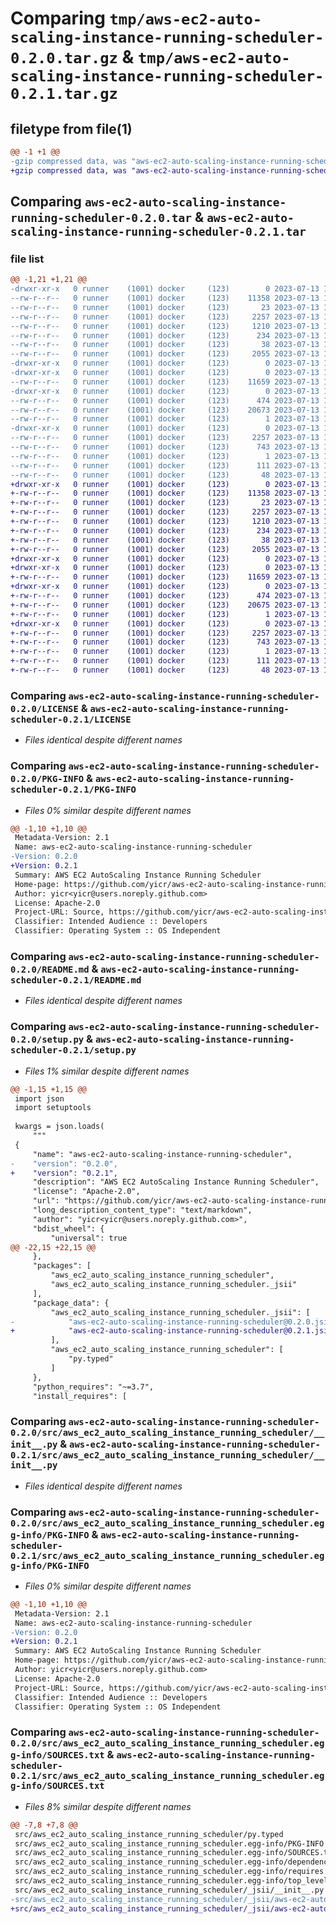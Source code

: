 # Comparing `tmp/aws-ec2-auto-scaling-instance-running-scheduler-0.2.0.tar.gz` & `tmp/aws-ec2-auto-scaling-instance-running-scheduler-0.2.1.tar.gz`

## filetype from file(1)

```diff
@@ -1 +1 @@
-gzip compressed data, was "aws-ec2-auto-scaling-instance-running-scheduler-0.2.0.tar", last modified: Thu Jul 13 10:34:31 2023, max compression
+gzip compressed data, was "aws-ec2-auto-scaling-instance-running-scheduler-0.2.1.tar", last modified: Thu Jul 13 19:16:20 2023, max compression
```

## Comparing `aws-ec2-auto-scaling-instance-running-scheduler-0.2.0.tar` & `aws-ec2-auto-scaling-instance-running-scheduler-0.2.1.tar`

### file list

```diff
@@ -1,21 +1,21 @@
-drwxr-xr-x   0 runner    (1001) docker     (123)        0 2023-07-13 10:34:31.003472 aws-ec2-auto-scaling-instance-running-scheduler-0.2.0/
--rw-r--r--   0 runner    (1001) docker     (123)    11358 2023-07-13 10:34:14.000000 aws-ec2-auto-scaling-instance-running-scheduler-0.2.0/LICENSE
--rw-r--r--   0 runner    (1001) docker     (123)       23 2023-07-13 10:34:14.000000 aws-ec2-auto-scaling-instance-running-scheduler-0.2.0/MANIFEST.in
--rw-r--r--   0 runner    (1001) docker     (123)     2257 2023-07-13 10:34:31.003472 aws-ec2-auto-scaling-instance-running-scheduler-0.2.0/PKG-INFO
--rw-r--r--   0 runner    (1001) docker     (123)     1210 2023-07-13 10:34:14.000000 aws-ec2-auto-scaling-instance-running-scheduler-0.2.0/README.md
--rw-r--r--   0 runner    (1001) docker     (123)      234 2023-07-13 10:34:14.000000 aws-ec2-auto-scaling-instance-running-scheduler-0.2.0/pyproject.toml
--rw-r--r--   0 runner    (1001) docker     (123)       38 2023-07-13 10:34:31.003472 aws-ec2-auto-scaling-instance-running-scheduler-0.2.0/setup.cfg
--rw-r--r--   0 runner    (1001) docker     (123)     2055 2023-07-13 10:34:14.000000 aws-ec2-auto-scaling-instance-running-scheduler-0.2.0/setup.py
-drwxr-xr-x   0 runner    (1001) docker     (123)        0 2023-07-13 10:34:30.999472 aws-ec2-auto-scaling-instance-running-scheduler-0.2.0/src/
-drwxr-xr-x   0 runner    (1001) docker     (123)        0 2023-07-13 10:34:30.999472 aws-ec2-auto-scaling-instance-running-scheduler-0.2.0/src/aws_ec2_auto_scaling_instance_running_scheduler/
--rw-r--r--   0 runner    (1001) docker     (123)    11659 2023-07-13 10:34:14.000000 aws-ec2-auto-scaling-instance-running-scheduler-0.2.0/src/aws_ec2_auto_scaling_instance_running_scheduler/__init__.py
-drwxr-xr-x   0 runner    (1001) docker     (123)        0 2023-07-13 10:34:31.003472 aws-ec2-auto-scaling-instance-running-scheduler-0.2.0/src/aws_ec2_auto_scaling_instance_running_scheduler/_jsii/
--rw-r--r--   0 runner    (1001) docker     (123)      474 2023-07-13 10:34:14.000000 aws-ec2-auto-scaling-instance-running-scheduler-0.2.0/src/aws_ec2_auto_scaling_instance_running_scheduler/_jsii/__init__.py
--rw-r--r--   0 runner    (1001) docker     (123)    20673 2023-07-13 10:34:14.000000 aws-ec2-auto-scaling-instance-running-scheduler-0.2.0/src/aws_ec2_auto_scaling_instance_running_scheduler/_jsii/aws-ec2-auto-scaling-instance-running-scheduler@0.2.0.jsii.tgz
--rw-r--r--   0 runner    (1001) docker     (123)        1 2023-07-13 10:34:14.000000 aws-ec2-auto-scaling-instance-running-scheduler-0.2.0/src/aws_ec2_auto_scaling_instance_running_scheduler/py.typed
-drwxr-xr-x   0 runner    (1001) docker     (123)        0 2023-07-13 10:34:31.003472 aws-ec2-auto-scaling-instance-running-scheduler-0.2.0/src/aws_ec2_auto_scaling_instance_running_scheduler.egg-info/
--rw-r--r--   0 runner    (1001) docker     (123)     2257 2023-07-13 10:34:30.000000 aws-ec2-auto-scaling-instance-running-scheduler-0.2.0/src/aws_ec2_auto_scaling_instance_running_scheduler.egg-info/PKG-INFO
--rw-r--r--   0 runner    (1001) docker     (123)      743 2023-07-13 10:34:30.000000 aws-ec2-auto-scaling-instance-running-scheduler-0.2.0/src/aws_ec2_auto_scaling_instance_running_scheduler.egg-info/SOURCES.txt
--rw-r--r--   0 runner    (1001) docker     (123)        1 2023-07-13 10:34:30.000000 aws-ec2-auto-scaling-instance-running-scheduler-0.2.0/src/aws_ec2_auto_scaling_instance_running_scheduler.egg-info/dependency_links.txt
--rw-r--r--   0 runner    (1001) docker     (123)      111 2023-07-13 10:34:30.000000 aws-ec2-auto-scaling-instance-running-scheduler-0.2.0/src/aws_ec2_auto_scaling_instance_running_scheduler.egg-info/requires.txt
--rw-r--r--   0 runner    (1001) docker     (123)       48 2023-07-13 10:34:30.000000 aws-ec2-auto-scaling-instance-running-scheduler-0.2.0/src/aws_ec2_auto_scaling_instance_running_scheduler.egg-info/top_level.txt
+drwxr-xr-x   0 runner    (1001) docker     (123)        0 2023-07-13 19:16:20.498695 aws-ec2-auto-scaling-instance-running-scheduler-0.2.1/
+-rw-r--r--   0 runner    (1001) docker     (123)    11358 2023-07-13 19:16:07.000000 aws-ec2-auto-scaling-instance-running-scheduler-0.2.1/LICENSE
+-rw-r--r--   0 runner    (1001) docker     (123)       23 2023-07-13 19:16:07.000000 aws-ec2-auto-scaling-instance-running-scheduler-0.2.1/MANIFEST.in
+-rw-r--r--   0 runner    (1001) docker     (123)     2257 2023-07-13 19:16:20.498695 aws-ec2-auto-scaling-instance-running-scheduler-0.2.1/PKG-INFO
+-rw-r--r--   0 runner    (1001) docker     (123)     1210 2023-07-13 19:16:07.000000 aws-ec2-auto-scaling-instance-running-scheduler-0.2.1/README.md
+-rw-r--r--   0 runner    (1001) docker     (123)      234 2023-07-13 19:16:07.000000 aws-ec2-auto-scaling-instance-running-scheduler-0.2.1/pyproject.toml
+-rw-r--r--   0 runner    (1001) docker     (123)       38 2023-07-13 19:16:20.498695 aws-ec2-auto-scaling-instance-running-scheduler-0.2.1/setup.cfg
+-rw-r--r--   0 runner    (1001) docker     (123)     2055 2023-07-13 19:16:07.000000 aws-ec2-auto-scaling-instance-running-scheduler-0.2.1/setup.py
+drwxr-xr-x   0 runner    (1001) docker     (123)        0 2023-07-13 19:16:20.498695 aws-ec2-auto-scaling-instance-running-scheduler-0.2.1/src/
+drwxr-xr-x   0 runner    (1001) docker     (123)        0 2023-07-13 19:16:20.498695 aws-ec2-auto-scaling-instance-running-scheduler-0.2.1/src/aws_ec2_auto_scaling_instance_running_scheduler/
+-rw-r--r--   0 runner    (1001) docker     (123)    11659 2023-07-13 19:16:07.000000 aws-ec2-auto-scaling-instance-running-scheduler-0.2.1/src/aws_ec2_auto_scaling_instance_running_scheduler/__init__.py
+drwxr-xr-x   0 runner    (1001) docker     (123)        0 2023-07-13 19:16:20.498695 aws-ec2-auto-scaling-instance-running-scheduler-0.2.1/src/aws_ec2_auto_scaling_instance_running_scheduler/_jsii/
+-rw-r--r--   0 runner    (1001) docker     (123)      474 2023-07-13 19:16:07.000000 aws-ec2-auto-scaling-instance-running-scheduler-0.2.1/src/aws_ec2_auto_scaling_instance_running_scheduler/_jsii/__init__.py
+-rw-r--r--   0 runner    (1001) docker     (123)    20675 2023-07-13 19:16:07.000000 aws-ec2-auto-scaling-instance-running-scheduler-0.2.1/src/aws_ec2_auto_scaling_instance_running_scheduler/_jsii/aws-ec2-auto-scaling-instance-running-scheduler@0.2.1.jsii.tgz
+-rw-r--r--   0 runner    (1001) docker     (123)        1 2023-07-13 19:16:07.000000 aws-ec2-auto-scaling-instance-running-scheduler-0.2.1/src/aws_ec2_auto_scaling_instance_running_scheduler/py.typed
+drwxr-xr-x   0 runner    (1001) docker     (123)        0 2023-07-13 19:16:20.498695 aws-ec2-auto-scaling-instance-running-scheduler-0.2.1/src/aws_ec2_auto_scaling_instance_running_scheduler.egg-info/
+-rw-r--r--   0 runner    (1001) docker     (123)     2257 2023-07-13 19:16:20.000000 aws-ec2-auto-scaling-instance-running-scheduler-0.2.1/src/aws_ec2_auto_scaling_instance_running_scheduler.egg-info/PKG-INFO
+-rw-r--r--   0 runner    (1001) docker     (123)      743 2023-07-13 19:16:20.000000 aws-ec2-auto-scaling-instance-running-scheduler-0.2.1/src/aws_ec2_auto_scaling_instance_running_scheduler.egg-info/SOURCES.txt
+-rw-r--r--   0 runner    (1001) docker     (123)        1 2023-07-13 19:16:20.000000 aws-ec2-auto-scaling-instance-running-scheduler-0.2.1/src/aws_ec2_auto_scaling_instance_running_scheduler.egg-info/dependency_links.txt
+-rw-r--r--   0 runner    (1001) docker     (123)      111 2023-07-13 19:16:20.000000 aws-ec2-auto-scaling-instance-running-scheduler-0.2.1/src/aws_ec2_auto_scaling_instance_running_scheduler.egg-info/requires.txt
+-rw-r--r--   0 runner    (1001) docker     (123)       48 2023-07-13 19:16:20.000000 aws-ec2-auto-scaling-instance-running-scheduler-0.2.1/src/aws_ec2_auto_scaling_instance_running_scheduler.egg-info/top_level.txt
```

### Comparing `aws-ec2-auto-scaling-instance-running-scheduler-0.2.0/LICENSE` & `aws-ec2-auto-scaling-instance-running-scheduler-0.2.1/LICENSE`

 * *Files identical despite different names*

### Comparing `aws-ec2-auto-scaling-instance-running-scheduler-0.2.0/PKG-INFO` & `aws-ec2-auto-scaling-instance-running-scheduler-0.2.1/PKG-INFO`

 * *Files 0% similar despite different names*

```diff
@@ -1,10 +1,10 @@
 Metadata-Version: 2.1
 Name: aws-ec2-auto-scaling-instance-running-scheduler
-Version: 0.2.0
+Version: 0.2.1
 Summary: AWS EC2 AutoScaling Instance Running Scheduler
 Home-page: https://github.com/yicr/aws-ec2-auto-scaling-instance-running-scheduler.git
 Author: yicr<yicr@users.noreply.github.com>
 License: Apache-2.0
 Project-URL: Source, https://github.com/yicr/aws-ec2-auto-scaling-instance-running-scheduler.git
 Classifier: Intended Audience :: Developers
 Classifier: Operating System :: OS Independent
```

### Comparing `aws-ec2-auto-scaling-instance-running-scheduler-0.2.0/README.md` & `aws-ec2-auto-scaling-instance-running-scheduler-0.2.1/README.md`

 * *Files identical despite different names*

### Comparing `aws-ec2-auto-scaling-instance-running-scheduler-0.2.0/setup.py` & `aws-ec2-auto-scaling-instance-running-scheduler-0.2.1/setup.py`

 * *Files 1% similar despite different names*

```diff
@@ -1,15 +1,15 @@
 import json
 import setuptools
 
 kwargs = json.loads(
     """
 {
     "name": "aws-ec2-auto-scaling-instance-running-scheduler",
-    "version": "0.2.0",
+    "version": "0.2.1",
     "description": "AWS EC2 AutoScaling Instance Running Scheduler",
     "license": "Apache-2.0",
     "url": "https://github.com/yicr/aws-ec2-auto-scaling-instance-running-scheduler.git",
     "long_description_content_type": "text/markdown",
     "author": "yicr<yicr@users.noreply.github.com>",
     "bdist_wheel": {
         "universal": true
@@ -22,15 +22,15 @@
     },
     "packages": [
         "aws_ec2_auto_scaling_instance_running_scheduler",
         "aws_ec2_auto_scaling_instance_running_scheduler._jsii"
     ],
     "package_data": {
         "aws_ec2_auto_scaling_instance_running_scheduler._jsii": [
-            "aws-ec2-auto-scaling-instance-running-scheduler@0.2.0.jsii.tgz"
+            "aws-ec2-auto-scaling-instance-running-scheduler@0.2.1.jsii.tgz"
         ],
         "aws_ec2_auto_scaling_instance_running_scheduler": [
             "py.typed"
         ]
     },
     "python_requires": "~=3.7",
     "install_requires": [
```

### Comparing `aws-ec2-auto-scaling-instance-running-scheduler-0.2.0/src/aws_ec2_auto_scaling_instance_running_scheduler/__init__.py` & `aws-ec2-auto-scaling-instance-running-scheduler-0.2.1/src/aws_ec2_auto_scaling_instance_running_scheduler/__init__.py`

 * *Files identical despite different names*

### Comparing `aws-ec2-auto-scaling-instance-running-scheduler-0.2.0/src/aws_ec2_auto_scaling_instance_running_scheduler.egg-info/PKG-INFO` & `aws-ec2-auto-scaling-instance-running-scheduler-0.2.1/src/aws_ec2_auto_scaling_instance_running_scheduler.egg-info/PKG-INFO`

 * *Files 0% similar despite different names*

```diff
@@ -1,10 +1,10 @@
 Metadata-Version: 2.1
 Name: aws-ec2-auto-scaling-instance-running-scheduler
-Version: 0.2.0
+Version: 0.2.1
 Summary: AWS EC2 AutoScaling Instance Running Scheduler
 Home-page: https://github.com/yicr/aws-ec2-auto-scaling-instance-running-scheduler.git
 Author: yicr<yicr@users.noreply.github.com>
 License: Apache-2.0
 Project-URL: Source, https://github.com/yicr/aws-ec2-auto-scaling-instance-running-scheduler.git
 Classifier: Intended Audience :: Developers
 Classifier: Operating System :: OS Independent
```

### Comparing `aws-ec2-auto-scaling-instance-running-scheduler-0.2.0/src/aws_ec2_auto_scaling_instance_running_scheduler.egg-info/SOURCES.txt` & `aws-ec2-auto-scaling-instance-running-scheduler-0.2.1/src/aws_ec2_auto_scaling_instance_running_scheduler.egg-info/SOURCES.txt`

 * *Files 8% similar despite different names*

```diff
@@ -7,8 +7,8 @@
 src/aws_ec2_auto_scaling_instance_running_scheduler/py.typed
 src/aws_ec2_auto_scaling_instance_running_scheduler.egg-info/PKG-INFO
 src/aws_ec2_auto_scaling_instance_running_scheduler.egg-info/SOURCES.txt
 src/aws_ec2_auto_scaling_instance_running_scheduler.egg-info/dependency_links.txt
 src/aws_ec2_auto_scaling_instance_running_scheduler.egg-info/requires.txt
 src/aws_ec2_auto_scaling_instance_running_scheduler.egg-info/top_level.txt
 src/aws_ec2_auto_scaling_instance_running_scheduler/_jsii/__init__.py
-src/aws_ec2_auto_scaling_instance_running_scheduler/_jsii/aws-ec2-auto-scaling-instance-running-scheduler@0.2.0.jsii.tgz
+src/aws_ec2_auto_scaling_instance_running_scheduler/_jsii/aws-ec2-auto-scaling-instance-running-scheduler@0.2.1.jsii.tgz
```

